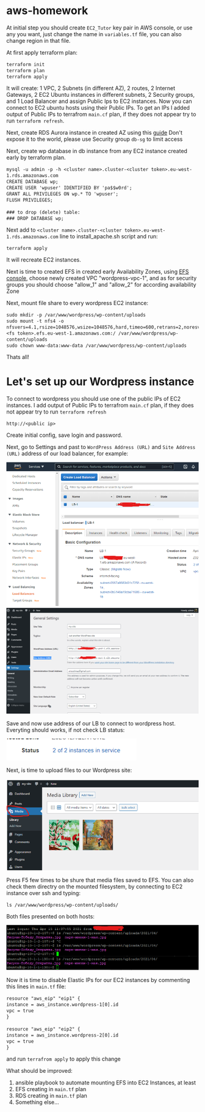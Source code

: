 # aws-homework

At initial step you should create `EC2_Tutor` key pair in AWS console, or use any you want, just change the name in `variables.tf` file, you can also change region in that file. 

At first apply terraform plan:

    terraform init
    terraform plan
    terraform apply

It will create: 1 VPC, 2 Subnets (in different AZ), 2 routes, 2 Internet Gateways, 2 EC2 Ubuntu instances in different subnets, 2 Security groups, and 1 Load Balancer and assign Public Ips to EC2 instances. Now you can connect to EC2 ubuntu hosts using their Public IPs. To get an IPs I added output of Public IPs to terrafrom `main.cf` plan, if they does not appear try to run `terraform refresh`.

Next, create RDS Aurora instance in created AZ using this [guide](https://docs.aws.amazon.com/elasticbeanstalk/latest/dg/php-hawordpress-tutorial.html#php-hawordpress-tutorial-database) Don't expose it to the world, please use Security group `db-sg` to limit access

Next, create wp database in db instance from any EC2 instance created early by terraform plan. 

    mysql -u admin -p -h <cluster name>.cluster-<cluster token>.eu-west-1.rds.amazonaws.com
    CREATE DATABASE wp;
    CREATE USER 'wpuser' IDENTIFIED BY 'pa$$w0rd';
    GRANT ALL PRIVILEGES ON wp.* TO 'wpuser';
    FLUSH PRIVILEGES;
    
    ### to drop (delete) table:
    ### DROP DATABASE wp;

Next add to `<cluster name>.cluster-<cluster token>.eu-west-1.rds.amazonaws.com` line to install_apache.sh script and run:

    terraform apply

It will recreate EC2 instances.

Next is time to created EFS in created early Availability Zones, using [EFS console](https://eu-west-1.console.aws.amazon.com/efs), choose newly created VPC "wordpress-vpc-1", and as for security groups you should choose "allow_1" and "allow_2" for according availability Zone


Next, mount file share to every wordpress EC2 instance:

    sudo mkdir -p /var/www/wordpress/wp-content/uploads
    sudo mount -t nfs4 -o nfsvers=4.1,rsize=1048576,wsize=1048576,hard,timeo=600,retrans=2,noresvport <fs token>.efs.eu-west-1.amazonaws.com:/ /var/www/wordpress/wp-content/uploads
    sudo chown www-data:www-data /var/www/wordpress/wp-content/uploads


Thats all!

# Let's set up our Wordpress instance
To connect to wordpress you should use one of the public IPs of EC2 instances. I add output of Public IPs to terrafrom `main.cf` plan, if they does not appear try to run `terraform refresh`

    http://<public ip>

Create initial config, save login and password. 

Next, go to Settings and past to  `WordPress Address (URL)` and `Site Address (URL)` address of our load balancer, for example:

![pic2](imgs\2.png)
![pic1](imgs\1.png)


Save and now use address of our LB to connect to wordpress host. Everyting should works, if not check LB status:

![pic3](imgs\3.png)

Next, is time to upload files to our Wordpress site:

![pic4](imgs\4.png)

Press F5 few times to be shure that media files saved to EFS. You can also check them directry on the mounted filesystem, by connecting to EC2 instance over ssh and typing:

    ls /var/www/wordpress/wp-content/uploads/

Both files presented on both hosts:

![pic5](imgs\5.png)

Now it is time to disable Elastic IPs for our EC2 instances by commenting this lines in `main.tf` file:

    resource "aws_eip" "eip1" {
    instance = aws_instance.wordpress-1[0].id
    vpc = true
    }

    resource "aws_eip" "eip2" {
    instance = aws_instance.wordpress-2[0].id
    vpc = true
    }

and run `terrafrom apply` to apply this change


What should be improved:
1. ansible playbook to automate mounting EFS into EC2 Instances, at least
2. EFS creating in `main.tf` plan
3. RDS creating in `main.tf` plan
4. Something else...
